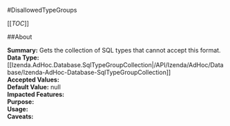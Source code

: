 #DisallowedTypeGroups

[[_TOC_]]

##About

**Summary:**  Gets the collection of SQL types that cannot accept this format.   
**Data Type:** [[Izenda.AdHoc.Database.SqlTypeGroupCollection|/API/Izenda/AdHoc/Database/Izenda-AdHoc-Database-SqlTypeGroupCollection]]  
**Accepted Values:**   
**Default Value:** null  
**Impacted Features:**   
**Purpose:**   
**Usage:**   
**Caveats:**   

